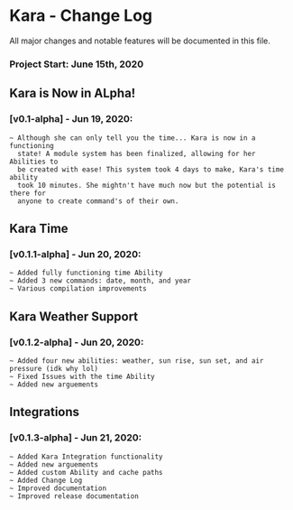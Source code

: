# Kara - Change Log

All major changes and notable features will be documented in this file.

### Project Start: June 15th, 2020


## Kara is Now in ALpha!
### [v0.1-alpha] - Jun 19, 2020:
    ~ Although she can only tell you the time... Kara is now in a functioning
      state! A module system has been finalized, allowing for her Abilities to
      be created with ease! This system took 4 days to make, Kara's time ability
      took 10 minutes. She mightn't have much now but the potential is there for
      anyone to create command's of their own.

## Kara Time
### [v0.1.1-alpha] - Jun 20, 2020:
    ~ Added fully functioning time Ability
    ~ Added 3 new commands: date, month, and year
    ~ Various compilation improvements

## Kara Weather Support
### [v0.1.2-alpha] - Jun 20, 2020:
    ~ Added four new abilities: weather, sun rise, sun set, and air pressure (idk why lol)
    ~ Fixed Issues with the time Ability
    ~ Added new arguements

## Integrations
### [v0.1.3-alpha] - Jun 21, 2020:
    ~ Added Kara Integration functionality
    ~ Added new arguements
    ~ Added custom Ability and cache paths
    ~ Added Change Log
    ~ Improved documentation
    ~ Improved release documentation
